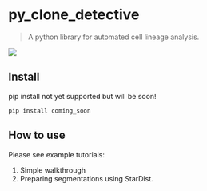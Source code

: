 # py_clone_detective
> A python library for automated cell lineage analysis.


<img src="docs/images/py_clone_detector_scheme.png">

## Install

pip install not yet supported but will be soon!

`pip install coming_soon`

## How to use

Please see example tutorials:
1) Simple walkthrough
2) Preparing segmentations using StarDist.
